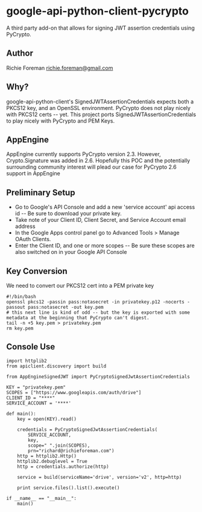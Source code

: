 google-api-python-client-pycrypto
=============

A third party add-on that allows for signing JWT assertion credentials using PyCrypto.

Author
-------
Richie Foreman <richie.foreman@gmail.com>

Why?
-------
google-api-python-client's SignedJWTAssertionCredentials expects both a PKCS12 key, and an OpenSSL environment.   PyCrypto does not play nicely with PKCS12 certs -- yet. This project ports SignedJWTAssertionCredentials to play nicely with PyCrypto and PEM Keys.

AppEngine
------
AppEngine currently supports PyCrypto version 2.3.  However, Crypto.Signature was added in 2.6.  Hopefully this POC and the potentially surrounding community interest will plead our case for PyCrypto 2.6 support in AppEngine

Preliminary Setup
------

* Go to Google's API Console and add a new 'service account' api access id -- Be sure to download your private key.
* Take note of your Client ID, Client Secret, and Service Account email address
* In the Google Apps control panel go to Advanced Tools > Manage OAuth Clients.
* Enter the Client ID, and one or more scopes -- Be sure these scopes are also switched on in your Google API Console

Key Conversion
------

We need to convert our PKCS12 cert into a PEM private key

```
#!/bin/bash
openssl pkcs12 -passin pass:notasecret -in privatekey.p12 -nocerts -passout pass:notasecret -out key.pem
# this next line is kind of odd -- but the key is exported with some metadata at the beginning that PyCrypto can't digest.
tail -n +5 key.pem > privatekey.pem
rm key.pem
```

Console Use
------

```
import httplib2
from apiclient.discovery import build

from AppEngineSignedJWT import PyCryptoSignedJwtAssertionCredentials

KEY = "privatekey.pem"
SCOPES = ["https://www.googleapis.com/auth/drive"]
CLIENT_ID = "****"
SERVICE_ACCOUNT = '****'

def main():
    key = open(KEY).read()

    credentials = PyCryptoSignedJwtAssertionCredentials(
        SERVICE_ACCOUNT,
        key,
        scope=" ".join(SCOPES),
        prn="richard@richieforeman.com")
    http = httplib2.Http()
    httplib2.debuglevel = True
    http = credentials.authorize(http)

    service = build(serviceName='drive', version='v2', http=http)

    print service.files().list().execute()

if __name__ == "__main__":
    main()
```
